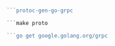  ```go install google.golang.org/grpc/cmd/protoc-gen-go-grpc@latest

 ```protoc-gen-go-grpc 

 ```make proto

 ```go get google.golang.org/grpc
